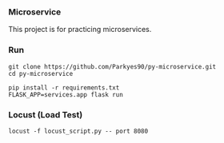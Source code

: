 ### Microservice

This project is for practicing microservices.


### Run
```shell script
git clone https://github.com/Parkyes90/py-microservice.git
cd py-microservice

pip install -r requirements.txt
FLASK_APP=services.app flask run
```


### Locust (Load Test)
```shell script
locust -f locust_script.py -- port 8080
```